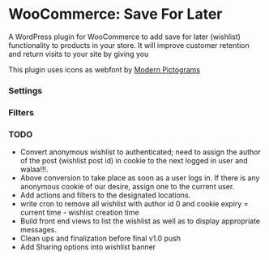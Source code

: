 WooCommerce: Save For Later
==========================

A WordPress plugin for WooCommerce to add save for later (wishlist) functionality to products in your store. It will improve customer retention and return visits to your site by giving you

This plugin uses icons as webfont by [Modern Pictograms](http://www.fontsquirrel.com/fonts/modern-pictograms)

### Settings

### Filters

### TODO

* Convert anonymous wishlist to authenticated; need to assign the author of the post (wishlist post id) in cookie to the next logged in user and walaa!!!.
* Above conversion to take place as soon as a user logs in. If there is any anonymous cookie of our desire, assign one to the current user.
* Add actions and filters to the designated locations.
* write cron to remove all wishlist with author id 0 and cookie expiry = current time - wishlist creation time
* Build front end views to list the wishlist as well as to display appropriate messages.
* Clean ups and finalization before final v1.0 push
* Add Sharing options into wishlist banner